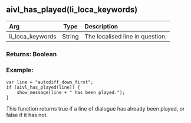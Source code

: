 ## aivl_has_played(li_loca_keywords)

|Arg|Type|Description|
|:--|---|:--|
|li_loca_keywords|String|The localised line in question.|

### Returns: Boolean
### Example:
```gml
var line = "autodiff_down_first";
if (aivl_has_played(line)) {
    show_message(line + " has been played.");
}
```
This function returns true if a line of dialogue has already been played, or false if it has not.